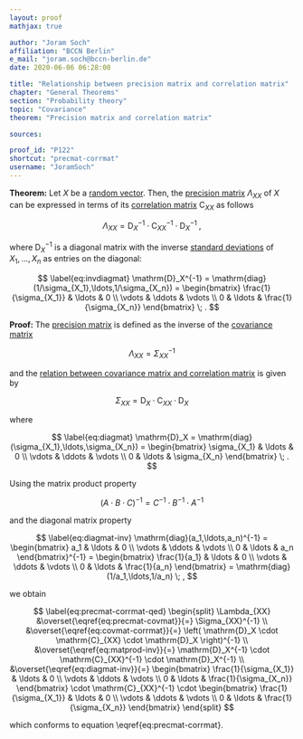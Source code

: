```yaml
---
layout: proof
mathjax: true

author: "Joram Soch"
affiliation: "BCCN Berlin"
e_mail: "joram.soch@bccn-berlin.de"
date: 2020-06-06 06:28:00

title: "Relationship between precision matrix and correlation matrix"
chapter: "General Theorems"
section: "Probability theory"
topic: "Covariance"
theorem: "Precision matrix and correlation matrix"

sources:

proof_id: "P122"
shortcut: "precmat-corrmat"
username: "JoramSoch"
---
```



**Theorem:** Let $X$ be a [random vector](/D/rvec). Then, the [precision matrix](/D/precmat) $\Lambda_{XX}$ of $X$ can be expressed in terms of its [correlation matrix](/D/corrmat) $\mathrm{C}_{XX}$ as follows

$$ \label{eq:precmat-corrmat}
\Lambda_{XX} = \mathrm{D}_X^{-1} \cdot \mathrm{C}_{XX}^{-1} \cdot \mathrm{D}_X^{-1} \; ,
$$

where $\mathrm{D}_X^{-1}$ is a diagonal matrix with the inverse [standard deviations](/D/std) of $X_1, \ldots, X_n$ as entries on the diagonal:

$$ \label{eq:invdiagmat}
\mathrm{D}_X^{-1} = \mathrm{diag}(1/\sigma_{X_1},\ldots,1/\sigma_{X_n}) =
\begin{bmatrix}
\frac{1}{\sigma_{X_1}} & \ldots & 0 \\
\vdots & \ddots & \vdots \\
0 & \ldots & \frac{1}{\sigma_{X_n}}
\end{bmatrix} \; .
$$


**Proof:** The [precision matrix](/D/precmat) is defined as the inverse of the [covariance matrix](/D/covmat)

$$ \label{eq:precmat-covmat}
\Lambda_{XX} = \Sigma_{XX}^{-1}
$$

and the [relation between covariance matrix and correlation matrix](/P/covmat-corrmat) is given by

$$ \label{eq:covmat-corrmat}
\Sigma_{XX} = \mathrm{D}_X \cdot \mathrm{C}_{XX} \cdot \mathrm{D}_X
$$

where

$$ \label{eq:diagmat}
\mathrm{D}_X = \mathrm{diag}(\sigma_{X_1},\ldots,\sigma_{X_n}) =
\begin{bmatrix}
\sigma_{X_1} & \ldots & 0 \\
\vdots & \ddots & \vdots \\
0 & \ldots & \sigma_{X_n}
\end{bmatrix} \; .
$$

Using the matrix product property

$$ \label{eq:matprod-inv}
\left(A \cdot B \cdot C\right)^{-1} = C^{-1} \cdot B^{-1} \cdot A^{-1}
$$

and the diagonal matrix property

$$ \label{eq:diagmat-inv}
\mathrm{diag}(a_1,\ldots,a_n)^{-1} =
\begin{bmatrix}
a_1 & \ldots & 0 \\
\vdots & \ddots & \vdots \\
0 & \ldots & a_n
\end{bmatrix}^{-1} =
\begin{bmatrix}
\frac{1}{a_1} & \ldots & 0 \\
\vdots & \ddots & \vdots \\
0 & \ldots & \frac{1}{a_n}
\end{bmatrix} =
\mathrm{diag}(1/a_1,\ldots,1/a_n) \; ,
$$

we obtain

$$ \label{eq:precmat-corrmat-qed}
\begin{split}
\Lambda_{XX} &\overset{\eqref{eq:precmat-covmat}}{=} \Sigma_{XX}^{-1} \\
&\overset{\eqref{eq:covmat-corrmat}}{=} \left( \mathrm{D}_X \cdot \mathrm{C}_{XX} \cdot \mathrm{D}_X \right)^{-1} \\
&\overset{\eqref{eq:matprod-inv}}{=} \mathrm{D}_X^{-1} \cdot \mathrm{C}_{XX}^{-1} \cdot \mathrm{D}_X^{-1} \\
&\overset{\eqref{eq:diagmat-inv}}{=}
\begin{bmatrix}
\frac{1}{\sigma_{X_1}} & \ldots & 0 \\
\vdots & \ddots & \vdots \\
0 & \ldots & \frac{1}{\sigma_{X_n}}
\end{bmatrix} \cdot
\mathrm{C}_{XX}^{-1} \cdot
\begin{bmatrix}
\frac{1}{\sigma_{X_1}} & \ldots & 0 \\
\vdots & \ddots & \vdots \\
0 & \ldots & \frac{1}{\sigma_{X_n}}
\end{bmatrix}
\end{split}
$$

which conforms to equation \eqref{eq:precmat-corrmat}.